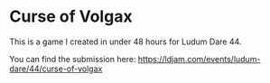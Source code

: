 # Curse of Volgax

This is a game I created in under 48 hours for Ludum Dare 44. 

You can find the submission here: https://ldjam.com/events/ludum-dare/44/curse-of-volgax
